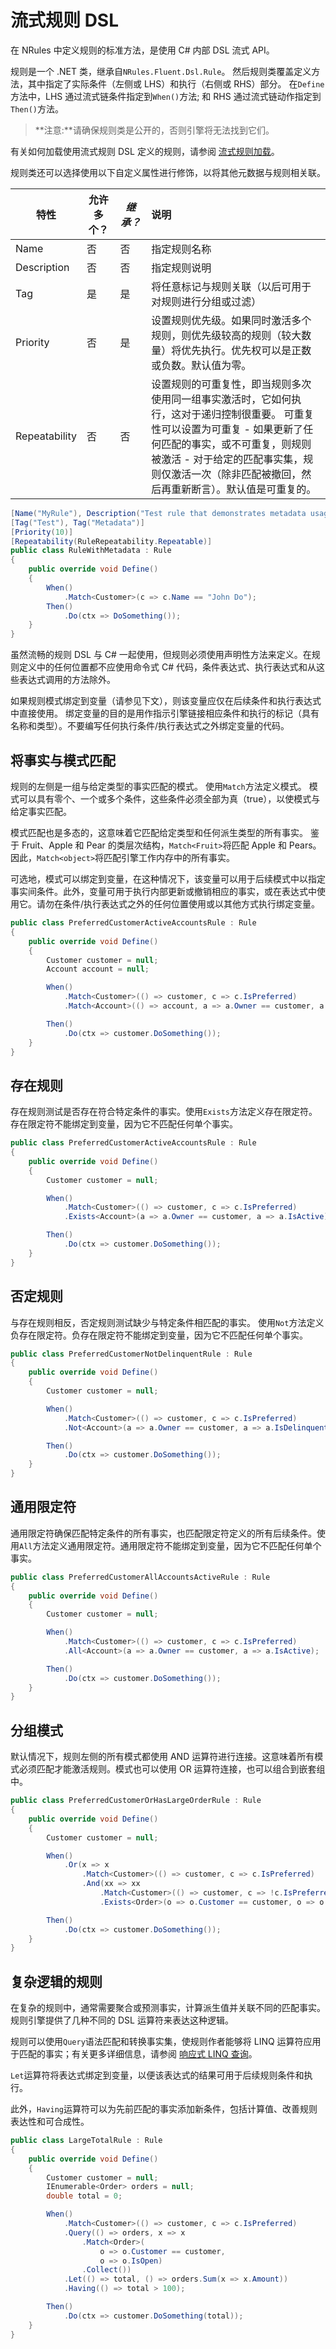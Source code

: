 # 流式规则 DSL

在 NRules 中定义规则的标准方法，是使用 C# 内部 DSL 流式 API。

规则是一个 .NET 类，继承自`NRules.Fluent.Dsl.Rule`。 然后规则类覆盖定义方法，其中指定了实际条件（左侧或 LHS）和执行（右侧或 RHS）部分。 在`Define`方法中，LHS 通过流式链条件指定到`When()`方法; 和 RHS 通过流式链动作指定到`Then()`方法。

>**注意:**请确保规则类是公开的，否则引擎将无法找到它们。

有关如何加载使用流式规则 DSL 定义的规则，请参阅 [流式规则加载](/wiki/fluent-rules-loading.html)。

规则类还可以选择使用以下自定义属性进行修饰，以将其他元数据与规则相关联。

 **特性**        | **允许多个？**| *继承？*| **说明** 
-------------|-----|-------|:-----
Name  |否  | 否  |指定规则名称
Description |否 |否  |指定规则说明
Tag | 是 | 是 | 将任意标记与规则关联（以后可用于对规则进行分组或过滤）
Priority | 否 | 是 | 设置规则优先级。如果同时激活多个规则，则优先级较高的规则（较大数量）将优先执行。优先权可以是正数或负数。默认值为零。
Repeatability | 否 | 否 | 设置规则的可重复性，即当规则多次使用同一组事实激活时，它如何执行，这对于递归控制很重要。 可重复性可以设置为可重复 - 如果更新了任何匹配的事实，或不可重复，则规则被激活 - 对于给定的匹配事实集，规则仅激活一次（除非匹配被撤回，然后再重新断言）。默认值是可重复的。

```csharp
[Name("MyRule"), Description("Test rule that demonstrates metadata usage")]
[Tag("Test"), Tag("Metadata")]
[Priority(10)]
[Repeatability(RuleRepeatability.Repeatable)]
public class RuleWithMetadata : Rule
{
    public override void Define()
    {
        When()
            .Match<Customer>(c => c.Name == "John Do");
        Then()
            .Do(ctx => DoSomething());
    }
}
```
虽然流畅的规则 DSL 与 C# 一起使用，但规则必须使用声明性方法来定义。在规则定义中的任何位置都不应使用命令式 C# 代码，条件表达式、执行表达式和从这些表达式调用的方法除外。

如果规则模式绑定到变量（请参见下文），则该变量应仅在后续条件和执行表达式中直接使用。 绑定变量的目的是用作指示引擎链接相应条件和执行的标记（具有名称和类型）。不要编写任何执行条件/执行表达式之外绑定变量的代码。

## 将事实与模式匹配

规则的左侧是一组与给定类型的事实匹配的模式。 使用`Match`方法定义模式。 模式可以具有零个、一个或多个条件，这些条件必须全部为真（true），以使模式与给定事实匹配。

模式匹配也是多态的，这意味着它匹配给定类型和任何派生类型的所有事实。 鉴于 Fruit、Apple 和 Pear 的类层次结构，`Match<Fruit>`将匹配 Apple 和 Pears。 因此，`Match<object>`将匹配引擎工作内存中的所有事实。

可选地，模式可以绑定到变量，在这种情况下，该变量可以用于后续模式中以指定事实间条件。此外，变量可用于执行内部更新或撤销相应的事实，或在表达式中使用它。请勿在条件/执行表达式之外的任何位置使用或以其他方式执行绑定变量。

```csharp
public class PreferredCustomerActiveAccountsRule : Rule
{
    public override void Define()
    {
        Customer customer = null;
        Account account = null;

        When()
            .Match<Customer>(() => customer, c => c.IsPreferred)
            .Match<Account>(() => account, a => a.Owner == customer, a => a.IsActive);

        Then()
            .Do(ctx => customer.DoSomething());
    }
}
```

## 存在规则

存在规则测试是否存在符合特定条件的事实。使用`Exists`方法定义存在限定符。 存在限定符不能绑定到变量，因为它不匹配任何单个事实。

```csharp
public class PreferredCustomerActiveAccountsRule : Rule
{
    public override void Define()
    {
        Customer customer = null;

        When()
            .Match<Customer>(() => customer, c => c.IsPreferred)
            .Exists<Account>(a => a.Owner == customer, a => a.IsActive);

        Then()
            .Do(ctx => customer.DoSomething());
    }
}
```

## 否定规则

与存在规则相反，否定规则测试缺少与特定条件相匹配的事实。 使用`Not`方法定义负存在限定符。负存在限定符不能绑定到变量，因为它不匹配任何单个事实。

```csharp
public class PreferredCustomerNotDelinquentRule : Rule
{
    public override void Define()
    {
        Customer customer = null;

        When()
            .Match<Customer>(() => customer, c => c.IsPreferred)
            .Not<Account>(a => a.Owner == customer, a => a.IsDelinquent);

        Then()
            .Do(ctx => customer.DoSomething());
    }
}
```

## 通用限定符

通用限定符确保匹配特定条件的所有事实，也匹配限定符定义的所有后续条件。使用`All`方法定义通用限定符。通用限定符不能绑定到变量，因为它不匹配任何单个事实。

```csharp
public class PreferredCustomerAllAccountsActiveRule : Rule
{
    public override void Define()
    {
        Customer customer = null;

        When()
            .Match<Customer>(() => customer, c => c.IsPreferred)
            .All<Account>(a => a.Owner == customer, a => a.IsActive);

        Then()
            .Do(ctx => customer.DoSomething());
    }
}
```

## 分组模式

默认情况下，规则左侧的所有模式都使用 AND 运算符进行连接。这意味着所有模式必须匹配才能激活规则。模式也可以使用 OR 运算符连接，也可以组合到嵌套组中。

```csharp
public class PreferredCustomerOrHasLargeOrderRule : Rule
{
    public override void Define()
    {
        Customer customer = null;

        When()
            .Or(x => x
                .Match<Customer>(() => customer, c => c.IsPreferred)
                .And(xx => xx
                    .Match<Customer>(() => customer, c => !c.IsPreferred)
                    .Exists<Order>(o => o.Customer == customer, o => o.Price >= 1000.00)));

        Then()
            .Do(ctx => customer.DoSomething());
    }
}
```

## 复杂逻辑的规则

在复杂的规则中，通常需要聚合或预测事实，计算派生值并关联不同的匹配事实。规则引擎提供了几种不同的 DSL 运算符来表达这种逻辑。

规则可以使用`Query`语法匹配和转换事实集，使规则作者能够将 LINQ 运算符应用于匹配的事实；有关更多详细信息，请参阅 [响应式 LINQ 查询](/wiki/reactive-linq-queries.html)。

`Let`运算符将表达式绑定到变量，以便该表达式的结果可用于后续规则条件和执行。

此外，`Having`运算符可以为先前匹配的事实添加新条件，包括计算值、改善规则表达性和可合成性。

```csharp
public class LargeTotalRule : Rule
{
    public override void Define()
    {
        Customer customer = null;
        IEnumerable<Order> orders = null;
        double total = 0;

        When()
            .Match<Customer>(() => customer, c => c.IsPreferred)
            .Query(() => orders, x => x
                .Match<Order>(
                    o => o.Customer == customer,
                    o => o.IsOpen)
                .Collect())
            .Let(() => total, () => orders.Sum(x => x.Amount))
            .Having(() => total > 100);

        Then()
            .Do(ctx => customer.DoSomething(total));
    }
}
```